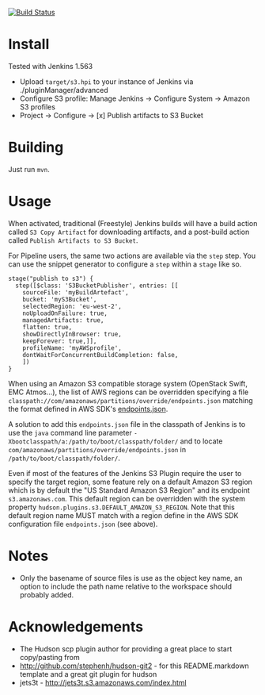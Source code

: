 [![Build Status](https://jenkins.ci.cloudbees.com/buildStatus/icon?job=plugins/s3-plugin)](https://jenkins.ci.cloudbees.com/job/plugins/job/s3-plugin/)

Install
=======

Tested with Jenkins 1.563

* Upload `target/s3.hpi` to your instance of Jenkins via
./pluginManager/advanced
* Configure S3 profile: Manage Jenkins -> Configure System ->
Amazon S3 profiles
* Project -> Configure -> [x] Publish artifacts to S3 Bucket

Building
========

Just run `mvn`.

Usage
=====

When activated, traditional (Freestyle) Jenkins builds will have a
build action called `S3 Copy Artifact` for downloading artifacts,
and a post-build action called `Publish Artifacts to S3 Bucket`.

For Pipeline users, the same two actions are available via the `step` step. 
You can use the snippet generator to configure a `step` within a `stage` like so.
```
stage("publish to s3") {
  step([$class: 'S3BucketPublisher', entries: [[
	sourceFile: 'myBuildArtefact',
	bucket: 'myS3Bucket',
	selectedRegion: 'eu-west-2',
	noUploadOnFailure: true,
	managedArtifacts: true,
	flatten: true,
	showDirectlyInBrowser: true,
	keepForever: true,]],
	profileName: 'myAWSprofile',
	dontWaitForConcurrentBuildCompletion: false, 
    ])
}
```

When using an Amazon S3 compatible storage system (OpenStack Swift, EMC Atmos...),
the list of AWS regions can be overridden specifying a file 
`classpath://com/amazonaws/partitions/override/endpoints.json` matching the format 
defined in AWS SDK's [endpoints.json](https://github.com/aws/aws-sdk-java/blob/master/aws-java-sdk-core/src/main/resources/com/amazonaws/partitions/endpoints.json).

A solution to add this `endpoints.json` file in the classpath of Jenkins is to use the 
`java` command line parameter `-Xbootclasspath/a:/path/to/boot/classpath/folder/` and 
to locate `com/amazonaws/partitions/override/endpoints.json` in `/path/to/boot/classpath/folder/`.


Even if most of the features of the Jenkins S3 Plugin require the user to specify the target region,
some feature rely on a default Amazon S3 region which is by default the "US Standard Amazon S3 Region" 
and its endpoint `s3.amazonaws.com`. This default region can be overridden with the system property 
`hudson.plugins.s3.DEFAULT_AMAZON_S3_REGION`. 
Note that this default region name MUST match with a region define in the AWS SDK configuration file `endpoints.json`
(see above).

Notes
=====

* Only the basename of source files is use as the object key name,
an option to include the path name relative to the workspace
should probably added.

Acknowledgements
================

* The Hudson scp plugin author for providing a great place to
start copy/pasting from
* http://github.com/stephenh/hudson-git2 - for this README.markdown
template and a great git plugin for hudson
* jets3t - http://jets3t.s3.amazonaws.com/index.html
